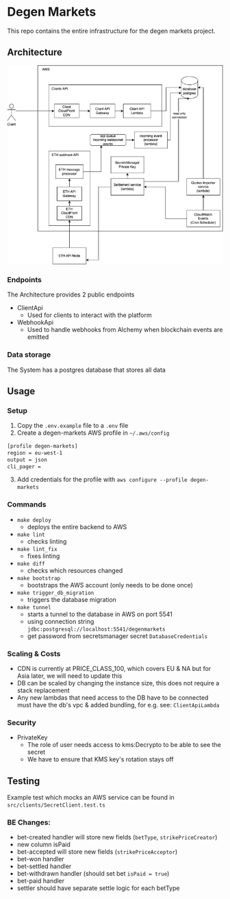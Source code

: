 # Degen Markets

This repo contains the entire infrastructure for the degen markets project.

## Architecture

![](docs/arch-overview.drawio.png)

### Endpoints

The Architecture provides 2 public endpoints

- ClientApi
  - Used for clients to interact with the platform
- WebhookApi
  - Used to handle webhooks from Alchemy when blockchain events are emitted

### Data storage

The System has a postgres database that stores all data

## Usage

### Setup

1. Copy the `.env.example` file to a `.env` file
2. Create a degen-markets AWS profile in `~/.aws/config`

```
[profile degen-markets]
region = eu-west-1
output = json
cli_pager =
```

3. Add credentials for the profile with `aws configure --profile degen-markets`

### Commands

- `make deploy`
  - deploys the entire backend to AWS
- `make lint`
  - checks linting
- `make lint_fix`
  - fixes linting
- `make diff`
  - checks which resources changed
- `make bootstrap`
  - bootstraps the AWS account (only needs to be done once)
- `make trigger_db_migration`
  - triggers the database migration
- `make tunnel`
  - starts a tunnel to the database in AWS on port 5541
  - using connection string `jdbc:postgresql://localhost:5541/degenmarkets`
  - get password from secretsmanager secret `DatabaseCredentials`

### Scaling & Costs

- CDN is currently at PRICE_CLASS_100, which covers EU & NA but for Asia later, we will need to update this
- DB can be scaled by changing the instance size, this does not require a stack replacement
- Any new lambdas that need access to the DB have to be connected must have the db's vpc & added bundling, for e.g. see: `ClientApiLambda`

### Security

- PrivateKey
  - The role of user needs access to kms:Decrypto to be able to see the secret
  - We have to ensure that KMS key's rotation stays off

## Testing

Example test which mocks an AWS service can be found in `src/clients/SecretClient.test.ts`

### BE Changes:

- bet-created handler will store new fields (`betType`, `strikePriceCreator`)
- new column isPaid
- bet-accepted will store new fields (`strikePriceAcceptor`)
- bet-won handler
- bet-settled handler
- bet-withdrawn handler (should set bet `isPaid = true`)
- bet-paid handler
- settler should have separate settle logic for each betType
